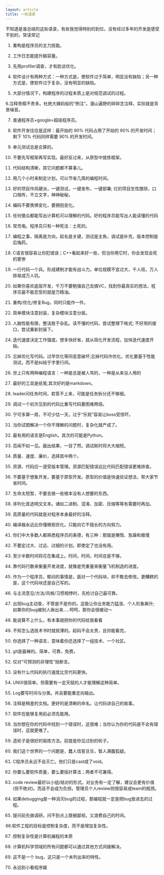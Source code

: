 ```yaml
---
layout: article
title: 一些语录
---
```

不知道是谁总结的这些语录，有些我觉得特别的到位，没有经过多年的开发是感受不到的，常读常记

1. 重构是程序员的主力技能。



2. 工作日志能提升脑容量。



3. 先用profiler调查，才有脸谈优化。



4. 软件设计有两种方式：一种方式是，使软件过于简单，明显没有缺陷；另一种方式是，使软件过于复杂，没有明显的缺陷。



5. 大部分情况下，构建程序的过程本质上是对规范调试的过程。



6.注释贵精不贵多。杜绝大姨妈般的“例注”。漫山遍野的碎碎念注释，实际就是背景噪音。



7. 普通程序员+google=超级程序员。



8. 软件开发往往是这样：最开始的 90% 代码占用了开始的 90% 的开发时间；剩下 10% 代码同样需要 90% 的开发时间。



9.  单元测试总是合算的。



10. 不要先写框架再写实现。最好反过来，从原型中提炼框架。



11. 代码结构清晰，其它问题都不算事儿。



12. 用几个小时来制定计划，可以节省几周的编程时间。



13. 好的项目作风硬派，一键测试，一键发布，一键部署; 烂的项目生性猥琐，口口相传，不立文字，神神秘秘。



14. 编码不要畏惧变化，要拥抱变化。



15. 任何傻瓜都能写出计算机可以理解的代码。好的程序员能写出人能读懂的代码



16. 常充电。程序员只有一种死法：土死的。



17. 编程之事，隔离是方向，起名是关键，测试是主角，调试是补充，版本控制是后悔药。



18. C语言很容易让你犯错误；C++看起来好一些，但当你用它时，你会发现会死的更惨



19. 一行代码一个兵。形成建制才能有战斗力。单位规模不宜过大，千人班，万人排易成万人坑。



20. 如果你喜欢底层开发，千万不要勉强自己去搞VC，找到你最真实的想法，程序员最不能忍受的就是万精油。



21. 重构/优化/修复Bug，同时只能作一件。



22. 简单模块注意封装，复杂模块注意分层。



23. 人脑性能有限，整洁胜于杂乱。读不懂的代码，尝试整理下格式; 不好用的接口，尝试重新封装下。



24. 迭代速度决定工作强度。想多快好省，就从简化开发流程，加快迭代速度开始。



25. 忘掉优化写代码。过早优化等同恶意破坏;忘掉代码作优化。优化要基于性能测试，而不是纠结于字里行间。



26. 世上只有两种编程语言：一种是总是被人骂的，一种是从来没人用的



27. 最好的工具是纸笔;其次好的是markdown。



28. leader问任务时间，若答不上来，可能是任务拆分还不够细。



29. 调试一个初次见到的代码比重写代码要困难两倍。



30. 宁可多算一周，不可少估一天。过于“乐观”容易让boss受惊吓。



31. 当你试图解决一个你不理解的问题时，复杂化就产成了。



32. 最有用的语言是English。其次的可能是Python。


33. 百闻不如一见。画出结果，一目了然。调试耗时将大大缩短。



34. 质量、速度、廉价，选择其中两个。



35. 资源、代码应一道受版本管理。资源匹配错误远比代码匹配错误更难排查。



36. 不要基于想象开发，要基于原型开发。原型的价值是快速验证想法，帮大家节省时间。



37. 生命太短暂，不要去做一些根本没有人想要的东西。



38. 序列化首选明文文本。诸如二进制、混淆、加密、压缩等等有需要时再加。



39. 高质量的代码就是对程序本身最好的注释。



40. 编译器永远比你懂微观优化。只能向它不擅长的方向努力。



41. 你们中大多数人都熟悉程序员的美德，有三种：那就是懒惰、急躁和傲慢



42. 不要定过大、过远、过细的计划。即使定了也没有用。



43. 至少半数时间将花在集成上。时间，时间，时间总是不够。



44. 靠代码行数来衡量开发进度，就像是凭重量来衡量飞机制造的进度。



45. 作为一个程序员，郁闷的事情是，面对一个代码块，却不敢去修改。更糟糕的是，这个代码块还是自己写的。



46. 与主流意见/方法/风格/习惯相悖时，先检讨自己最可靠。



47. 出现bug主动查，不管是不是你的。这能让你业务能力猛涨、个人形象飙升; 如果你的bug被别人揪出来…..呵呵，那你会很被动～



48. 能说算不上什么，有本事就把你的代码给我看看



49. 不知怎么选技术书时就挑薄的。起码不会太贵，且你能看完。



50. 你选择了一种语言，意味着你还选择了一组技术、一个社区。



51. git是最棒的。简单，可靠，免费。



52. 仅对“可预测的非理性”抛断言。



53. 没有什么代码的执行速度比空代码更快。



54. UNIX很简单。但需要有一定天赋的人才能理解这种简单。



55. Log要写时间与分类。并且要能重定向输出。



56. 注释是稍差的文档。更好的是清晰的命名。让代码讲自己的故事。



57. 软件在能够复用前必须先能用。



58. 当你想在你的代码中找到一个错误时，这很难；当你认为你的代码是不会有错误时，这就更难了。



59. 造轮子是很好的锻炼方法。前提是你见过别的轮子。



60. 我们这个世界的一个问题是，蠢人信誓旦旦，智人满腹狐疑。



61. C程序员永远不会灭亡。他们只是cast成了void。



62. 你要么要软件质量，要么要指针算法；两者不可兼得。



63. code review最好以小组/结对的形式。对业务有一定了解，建议会更有价值(但不绝对)。而且不会成为负担。管理员个人review则很容易成team的瓶颈。



64. 如果debugging是一种消灭bug的过程，那编程就一定是把bug放进去的过程。



65. 提问前先做调研。问不到点上既被鄙视，又浪费自己的时间。



66.软件工程的目标是控制复杂度，而不是增加复杂性。



67. 控制复杂性是计算机编程的本质



68. 计算机科学领域的所有问题都可以通过其他方式间接解决。



69. 这不是一个 bug，这只是一个未列出来的特性。



70. 永远别小看程序媛

